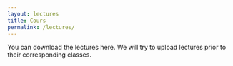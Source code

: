 ```yaml
---
layout: lectures
title: Cours
permalink: /lectures/
---
```

You can download the lectures here. We will try to upload lectures prior to their corresponding classes.